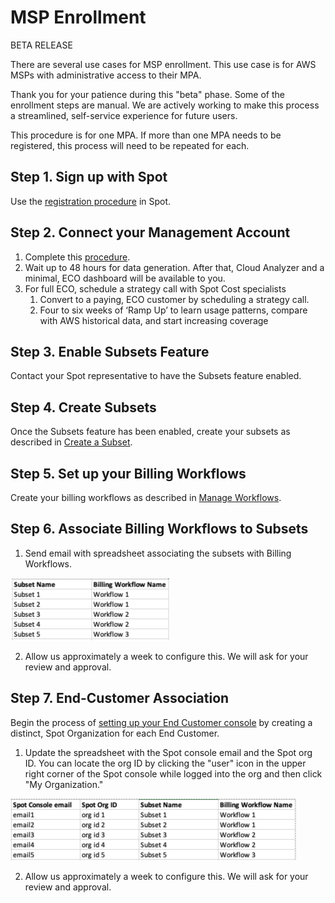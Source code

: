 <meta name="robots" content="noindex">

# MSP Enrollment

BETA RELEASE

There are several use cases for MSP enrollment. This use case is for AWS MSPs with administrative access to their MPA.

Thank you for your patience during this "beta" phase. Some of the enrollment steps are manual. We are actively working to make this process a streamlined, self-service experience for future users.

This procedure is for one MPA. If more than one MPA needs to be registered, this process will need to be repeated for each.

## Step 1. Sign up with Spot

Use the [registration procedure](https://console.spotinst.com/spt/auth/signUp) in Spot.

## Step 2. Connect your Management Account

1. Complete this [procedure](https://docs.spot.io/cloud-analyzer/getting-started/connect-your-aws-master-payer-account-existing-customer).
2. Wait up to 48 hours for data generation. After that, Cloud Analyzer and a minimal, ECO dashboard will be available to you.
3. For full ECO, schedule a strategy call with Spot Cost specialists
   1. Convert to a paying, ECO customer by scheduling a strategy call.
   2. Four to six weeks of ‘Ramp Up’ to learn usage patterns, compare with AWS historical data, and start increasing coverage

## Step 3. Enable Subsets Feature

Contact your Spot representative to have the Subsets feature enabled.

## Step 4. Create Subsets

Once the Subsets feature has been enabled, create your subsets as described in [Create a Subset](cloud-analyzer/tutorials/manage-subsets?id=create-a-subset).

## Step 5. Set up your Billing Workflows

Create your billing workflows as described in [Manage Workflows](eco/tutorials/manage-workflows).

## Step 6. Associate Billing Workflows to Subsets

1. Send email with spreadsheet associating the subsets with Billing Workflows.

<img src="/design-documents/_media/msp-enrollment-02a.png" width="255" height="100" />
 

2. Allow us approximately a week to configure this. We will ask for your review and approval.

## Step 7. End-Customer Association

Begin the process of [setting up your End Customer console](https://console.spotinst.com/spt/auth/signUp) by creating a distinct, Spot Organization for each End Customer.

1. Update the spreadsheet with the Spot console email and the Spot org ID. You can locate the org ID by clicking the "user" icon in the upper right corner of the Spot console while logged into the org and then click "My Organization."

<img src="/design-documents/_media/msp-enrollment-03a.png" width="457" height="99" />

2. Allow us approximately a week to configure this. We will ask for your review and approval.
